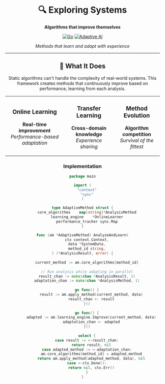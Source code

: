 <div align="center">

# 🔍 Exploring Systems

**Algorithms that improve themselves**

[![Go](https://img.shields.io/badge/Go-00ADD8?style=for-the-badge&logo=go&logoColor=white)]()
[![Adaptive AI](https://img.shields.io/badge/Adaptive_AI-FF4081?style=for-the-badge&logo=cpu&logoColor=white)]()

*Methods that learn and adapt with experience*

</div>

---

<div align="center">

## 🎯 What It Does

Static algorithms can't handle the complexity of real-world systems. This framework creates methods that continuously improve based on performance, learning from each analysis.

</div>

<table align="center">
<tr>
<td align="center">

### Online Learning
**Real-time improvement**  
*Performance-based adaptation*

</td>
<td align="center">

### Transfer Learning
**Cross-domain knowledge**  
*Experience sharing*

</td>
<td align="center">

### Method Evolution
**Algorithm competition**  
*Survival of the fittest*

</td>
</tr>
</table>

<div align="center">

### Implementation

```go
package main

import (
    "context"
    "sync"
)

type AdaptiveMethod struct {
    core_algorithms    map[string]*AnalysisMethod
    learning_engine    *OnlineLearner
    performance_tracker sync.Map
}

func (am *AdaptiveMethod) AnalyzeAndLearn(
    ctx context.Context,
    data *SystemData,
    method_id string,
) (*AnalysisResult, error) {
    
    current_method := am.core_algorithms[method_id]
    
    // Run analysis while adapting in parallel
    result_chan := make(chan *AnalysisResult, 1)
    adaptation_chan := make(chan *AnalysisMethod, 1)
    
    go func() {
        result := am.apply_method(current_method, data)
        result_chan <- result
    }()
    
    go func() {
        adapted := am.learning_engine.Improve(current_method, data)
        adaptation_chan <- adapted
    }()
    
    select {
    case result := <-result_chan:
        return result, nil
    case adapted_method := <-adaptation_chan:
        am.core_algorithms[method_id] = adapted_method
        return am.apply_method(adapted_method, data), nil
    case <-ctx.Done():
        return nil, ctx.Err()
    }
}
```

</div>

